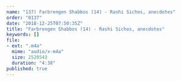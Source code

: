 ```yaml
---
name: "137) Farbrengen Shabbos (14) - Rashi Sichos, anecdotes"
order: "0137"
date: "2018-12-25T07:50:35Z"
title: "Farbrengen Shabbos (14) - Rashi Sichos, anecdotes"
keywords: []
file:
- ext: ".m4a"
  mime: "audio/x-m4a"
  size: 2520543
  duration: "4:38"
published: true
---
```

